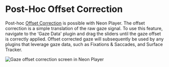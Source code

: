 # Post-Hoc Offset Correction

Post-hoc [Offset Correction](../../data-collection/offset-correction/) is possible with Neon Player. The offset 
correction is a simple translation of the raw gaze signal. To use this feature, navigate to the 'Gaze Data' plugin and 
drag the sliders until the gaze offset is correctly applied. Offset corrected gaze will subsequently be used by any plugins 
that leverage gaze data, such as Fixations & Saccades, and Surface Tracker.

![Gaze offset correction screen in Neon Player](./np-gaze-offset.webp)



